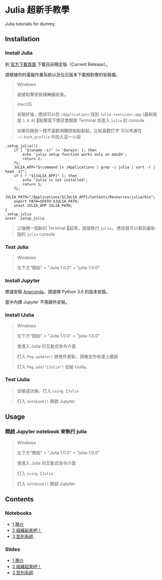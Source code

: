 # Julia 超新手教學
Julia tutorials for dummy.

## Installation

### Install Julia

到 [官方下載頁面](https://julialang.org/downloads/) 下載目前穩定版（Current Release）。

請根據你的電腦作業系統以及位元版本下載相對應的安裝檔。

> Windows
>
> 直接點擊安裝檔~~無腦~~安裝。

> macOS
>
> 安裝好後，應該可以在 `/Applications` 找到 `Julia-<version>.app` (最新版是 `1.0.0`)
> 點擊兩下應該會開啟 Terminal 並進入 `julia` 的 consule
>
> 如果你跟我一樣不喜歡用觸控板點點點，比較喜歡打字
> 可以考慮在 `~/.bash_profile` 中加入這一小段
```{bash}
_setup_julia(){
    if [ "$(uname -s)" != 'Darwin' ]; then
        echo 'julia setup function works only on macOS';
        return 2;
    fi; 
    JULIA_APP="$(command ls /Applications | grep -i julia | sort -r | head -1)";
    if [ ! "${JULIA_APP}" ]; then
        echo "Julia is not installed";
        return 1;
    fi; 
    JULIA_PATH="/Applications/${JULIA_APP}/Contents/Resources/julia/bin";
    export PATH=$PATH:$JULIA_PATH;
    unset JULIA_APP JULIA_PATH;
}
_setup_julia
unset _setup_julia
```
> 之後開一個新的 Terminal 起來，直接執行 `julia`，
> 應該就可以看到最新版的 `julia` consule


### Test Julia

> Windows
>
> 左下方"開始" > "Julia 1.0.0" > "julia-1.0.0"

### Install Jupyter

建議安裝 [Anaconda](https://www.anaconda.com/download/)，請選擇 Python 3.6 的版本安裝。

當中內建 Jupyter 不需額外安裝。

### Install IJulia

> Windows
>
> 左下方"開始" > "Julia 1.0.0" > "julia-1.0.0"
>
> 會進入 Julia 的互動式命令介面
>
> 打入 `Pkg.update()` 做套件更新，請確定你有連上網路
>
> 打入 `Pkg.add("IJulia")` 安裝 IJulia。

### Test IJulia

> 安裝成功後，打入 `using IJulia`
>
> 打入 `notebook()` 開啟 Jupyter

## Usage

### 開啟 Jupyter notebook 來執行 julia

> Windows
>
> 左下方"開始" > "Julia 1.0.0" > "julia-1.0.0"
>
> 會進入 Julia 的互動式命令介面
>
> 打入 `using IJulia`
>
> 打入 `notebook()` 開啟 Jupyter

## Contents

### Notebooks

* [1 簡介](/notebook/1_introduction.ipynb)
* [2 組織起來吧！](/notebook/2_organize_it.ipynb)
* [3 型別系統]()

### Slides

* [1 簡介](/slides/1_introduction.slides.pdf)
* [2 組織起來吧！](/slides/2_organize_it.slides.pdf)
* [3 型別系統]()
